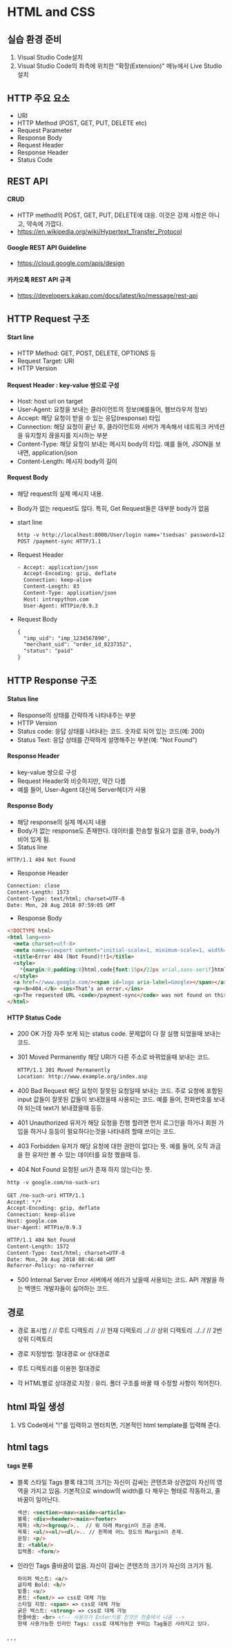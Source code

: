 # HTML and CSS
## 실습 환경 준비
1) Visual Studio Code설치
2) Visual Studio Code의 좌측에 위치한 "확장(Extension)" 메뉴에서 Live Studio 설치

## HTTP 주요 요소
- URI
- HTTP Method (POST, GET, PUT, DELETE etc)
- Request Parameter
- Response Body
- Request Header
- Response Header
- Status Code

## REST API
#### CRUD
- HTTP method의 POST, GET, PUT, DELETE에 대응. 이것은 강제 사항은 아니고, 약속에 가깝다.
- https://en.wikipedia.org/wiki/Hypertext_Transfer_Protocol

#### Google REST API Guideline
- https://cloud.google.com/apis/design

#### 카카오톡 REST API 규격
- https://developers.kakao.com/docs/latest/ko/message/rest-api



## HTTP Request 구조

#### Start line
 - HTTP Method: GET, POST, DELETE, OPTIONS 등
 - Request Target: URI
 - HTTP Version
#### Request Header : key-value 쌍으로 구성
 - Host: host url on target
 - User-Agent: 요청을 보내는 클라이언트의 정보(예를들어, 웹브라우저 정보)
 - Accept: 해당 요청이 받을 수 있는 응답(response) 타입
 - Connection: 해당 요청이 끝난 후, 클라이언트와 서버가 계속해서 네트워크 커넥션을 유지할지 끊을지를 지시하는 부분
 - Content-Type: 해당 요청이 보내는 메시지 body의 타입. 예를 들어, JSON을 보내면, application/json
 - Content-Length: 메시지 body의 길이
#### Request Body
- 해당 request의 실제 메시지 내용.

- Body가 없는 request도 많다. 특히, Get Request들은 대부분 body가 없음

- start line

  ```html
  http -v http://localhost:8000/User/login name='tsedsas' password=123123123 
  POST /payment-sync HTTP/1.1
  ```

- Request Header

  ```html
  - Accept: application/json
    Accept-Encoding: gzip, deflate
    Connection: keep-alive
    Content-Length: 83
    Content-Type: application/json
    Host: intropython.com
    User-Agent: HTTPie/0.9.3
  ```

- Request Body
  ```html    
  {
    "imp_uid": "imp_1234567890",
    "merchant_uid": "order_id_8237352",
    "status": "paid"
  }
  ```



## HTTP Response 구조
#### Status line
 - Response의 상태를 간략하게 나타내주는 부분
 - HTTP Version
 - Status code: 응답 상태를 나타내는 코드. 숫자로 되어 있는 코드(예: 200)
 - Status Text: 응답 상태를 간략하게 설명해주는 부분(예: "Not Found")

#### Response Header
 - key-value 쌍으로 구성
 - Request Header와 비슷하지만, 약간 다름
 - 예를 들어, User-Agent 대신에 Server헤더가 사용
#### Response Body
 - 해당 response의 실제 메시지 내용
 - Body가 없는 response도 존재한다. 데이터를 전송할 필요가 없을 경우, body가 비어 있게 됨.
 - Status line
 ```html
 HTTP/1.1 404 Not Found
 ```

- Response Header
```html
Connection: close
Content-Length: 1573
Content-Type: text/html; charset=UTF-8
Date: Mon, 20 Aug 2018 07:59:05 GMT
```

- Response Body
```html
<!DOCTYPE html>
<html lang=en>
  <meta charset=utf-8>
  <meta name=viewport content="initial-scale=1, minimum-scale=1, width=device-width">
  <title>Error 404 (Not Found)!!1</title>
  <style>
    *{margin:0;padding:0}html,code{font:15px/22px arial,sans-serif}html{background:#fff;color:#222;padding:15px}body{margin:7% auto 0;max-width:390px;min-height:180px;padding:30px 0 15px}* > body{background:url(//www.google.com/images/errors/robot.png) 100% 5px no-repeat;padding-right:205px}p{margin:11px 0 22px;overflow:hidden}ins{color:#777;text-decoration:none}a img{border:0}@media screen and (max-width:772px){body{background:none;margin-top:0;max-width:none;padding-right:0}}#logo{background:url(//www.google.com/images/branding/googlelogo/1x/googlelogo_color_150x54dp.png) no-repeat;margin-left:-5px}@media only screen and (min-resolution:192dpi){#logo{background:url(//www.google.com/images/branding/googlelogo/2x/googlelogo_color_150x54dp.png) no-repeat 0% 0%/100% 100%;-moz-border-image:url(//www.google.com/images/branding/googlelogo/2x/googlelogo_color_150x54dp.png) 0}}@media only screen and (-webkit-min-device-pixel-ratio:2){#logo{background:url(//www.google.com/images/branding/googlelogo/2x/googlelogo_color_150x54dp.png) no-repeat;-webkit-background-size:100% 100%}}#logo{display:inline-block;height:54px;width:150px}
  </style>
  <a href=//www.google.com/><span id=logo aria-label=Google></span></a>
  <p><b>404.</b> <ins>That’s an error.</ins>
  <p>The requested URL <code>/payment-sync</code> was not found on this server.  <ins>That’s all we know.</ins>
</html>
```

#### HTTP Status Code
- 200 OK
  가장 자주 보게 되는 status code.
  문제없이 다 잘 실행 되었을때 보내는 코드.
- 301 Moved Permanently
  해당 URI가 다른 주소로 바뀌었을때 보내는 코드.
  ```html
  HTTP/1.1 301 Moved Permanently  
  Location: http://www.example.org/index.asp
  ```

- 400 Bad Request
  해당 요청이 잘못된 요청일때 보내는 코드.
  주로 요청에 포함된 input 값들이 잘못된 값들이 보내졌을때 사용되는 코드.
  예를 들어, 전화번호를 보내야 되는데 text가 보내졌을때 등등.
- 401 Unauthorized
  유저가 해당 요청을 진행 할려면 먼저 로그인을 하거나 회원 가입을 하거나 등등이 필요하다는것을 나타내려 할때 쓰이는 코드.
- 403 Forbidden
  유저가 해당 요청에 대한 권한이 없다는 뜻.
  예를 들어, 오직 과금을 한 유저만 볼 수 있는 데이터를 요청 했을때 등.
- 404 Not Found
  요청된 uri가 존재 하지 않는다는 뜻.
```html
http -v google.com/no-such-uri
  
GET /no-such-uri HTTP/1.1
Accept: */*
Accept-Encoding: gzip, deflate
Connection: keep-alive
Host: google.com
User-Agent: HTTPie/0.9.3

HTTP/1.1 404 Not Found
Content-Length: 1572
Content-Type: text/html; charset=UTF-8
Date: Mon, 20 Aug 2018 08:46:48 GMT
Referrer-Policy: no-referrer
```
- 500 Internal Server Error 
 서버에서 에러가 났을때 사용되는 코드.
  API 개발을 하는 백앤드 개발자들이 싫어하는 코드.

## 경로
- 경로 표시법
/     // 루트 디렉토리
./    // 현재 디렉토리
../    // 상위 디렉토리
../../  // 2번 상위 디렉토리

- 경로 지정방법: 절대경로 or 상대경로
- 루트 디렉토리를 이용한 절대경로
- 각 HTML별로 상대경로 지정 : 유리. 폴더 구조를 바꿀 때 수정할 사항이 적어진다.

## html 파일 생성
1) VS Code에서 "!"를 입력하고 엔터치면, 기본적인 html template를 입력해 준다.

## html tags
#### tags 분류
- 블록 스타일 Tags
  블록 태그의 크기는 자신이 감싸는 콘텐츠와 상관없이 자신의 영역을 가지고 있음.
  기본적으로 window의 width를 다 채우는 형태로 작동하고, 줄바꿈이 일어난다.
  ```html
  섹션: <section><nav><aside><article>
  블록: <div><header><main><footer>
  제목: <h/><hgroup/>..  // 위 아래 Margin이 조금 존재. 
  목록: <ul/><ol/><dl/>.. // 왼쪽에 어느 정도의 Margin이 존재.
  문장: <p/>
  표: <table/>
  입력폼: <form/>
  ```

- 인라인 Tags
  줄바꿈이 없음. 자신이 감싸는 콘텐츠의 크기가 자신의 크기가 됨.
  ```html
  하이퍼 텍스트: <a/>
  글자체 Bold: <b/>
  밑줄: <u/>
  폰트: <font/> => css로 대체 가능
  스타일 지정: <span> => css로 대체 가능
  굵은 텍스트: <strong> => css로 대체 가능
  한줄바꿈: <br> <!-- 사용자가 Enter키를 친것은 한줄에서 나옴 -->
  현재 사용가능한 인라인 Tags: css로 대체가능한 꾸미는 Tag들은 사라지고 있다.
<a>, <abbr>, <acronym>, <audio>, <br>, <bdi>, <bdo>, <big>, <br>, <button>, <canvas>, <cite>, <code>, <data>, <datalist>, <del>, <dfn>, <em>, <embed>, <i>, <iframe>, <img>, <input>, <ins>, <kbd>, <label>, <nao>, <mark>, <meter>, <noscript>, <object>, <output>, <picture>, <progress>, <q>, <ruby>, <s>, <samp>, <script>, <select>, <slot>, <small>, <span>, <strong>, <sub>, <sup>, <svg>, <template>, <textarea>, <time>, <u>, <tt>, <var>, <video>, <wbr>
  ```
- 영역 나누기
  위의 것들에 해당되지 않는 경우처럼 애매할 때
  기본적으로 window의 width를 다 채우는 형태로 작동하므로, 줄바꿈이 일어난다.
  ```html
  <div>
  ```

#### 제목 태그
- 제목을 글자크기에 따라서 아래와 같이 나뉨.
```html
<h1>, <h2>, <h3>, <h4>, <h5>, <h6>
```

#### 목록 태그
```html
 <ul></ul>: unordered list.
 <li></li>: 목록의 item, list item의 약자
 <ol></ol>: ordered list. 숫자가 라벨링됨.
 <dl></dl>: 설명과 관련된 list
 <dt></dt>: 용어의 정의
 <dd></dd>: 용어의 설명
 ```

```html 
<ul>
  <li>학습가이드</li>
  <li>강좌선택</li>
  <li>AnswerIs</li>
</ul>

<ol>
  <li>학습가이드</li>
  <li>강좌선택</li>
  <li>AnswerIs</li>
</ol>

<dl>
  <dt>어묵탕</dt>
  <dd>따뜻한 국물..</dd>
  <dt>떡복이</dt>
  <dd>맵고 쫄깃..</dd>        
</dl>
```
#### form에서 주로 사용하는 태그
```html
<fieldset>: 묶음 표시     
<legend>: 묶음의 표시글
<label>: 라벨
<input type="text"/>: input text
<input type="submit"/>: 제출 버튼
```
```html
<form>
    <fieldset>
        <legend>검색입력필드</legend>  
        <label>과정검색</label>
        <input type="text"/>
        <input type="submit" value="검색">
    </fieldset>
</form>
```
#### Table 그리기
```html
<table>: 테이블
<table border="1">: 테이블 경계선 굵기
<tr>: 테이블의 ROW
<td>: 테이블의 Column
```

#### HTML5 TAGs(Semantic Web)
- 섹션 Tag의 종류들
```html
<section>
<aside>
<nav> 
```
- ``<header>``
 웹 문서 맨 윗부분에 위치, 웹 사이트 이름, 글로벌 링크(로그인, 회원가입, 사이트맵, 언어 선택등 웹사이트 어느 곳에서든지 이용할 수 있는 링크)등으로 구성된 영역. 사이트 이름(로고), 내비게이션, 헤드라인, 검색 등으로 구성된다. 과거에는 <div id="header">와 같이 사용했었다. 문서나 각 section, article 의 헤더 부분에 사용가능하며, 그것들의 제목이나 간단한 소개 콘텐츠를 담을 수 있다. 브라우저가 헤더영역을 인식할 수 있게되면 스크린리더의 내비게이션과 검색엔진의 색인에 도움을 줄 수 있다.
```html
<header>
    <h1>LOGO</h1>
    <h2>검색</h2>
    <input type="text">
</header>
```
- ``<main>``
 HTML5 권고후보에 main요소가 추가. 문서내 main요소가 나오는 것은 1번만 허용. 콘텐츠모델은 Flow content. 단, main요소를 article, aside, footer, header, nav요소의 하위로 사용하지 않음. 섹션 콘텐츠가 아니기 때문에 아웃라인 생성하지 않음

- ``<aside>``
 섹션 Tag 중의 하나. 페이지 전체 내용과는 어느정도 관련성이 있지만 주요 내용과는 직접적인 연관성은 없는 분리된 내용을 담고 있다. 흔히 사이드바라고 부르는 영역으로 배너, 용어 설명, 관련 상품 등 본문 내용과 직접적인 관련성이 적거나 없는 내용으로 구성된다. aside 요소로 구성된 것을 검색엔진은 무시하고 본문 위주로 색인을 진행할 수 있고, 스크린리더 사용자는 해당 영역이 어떤 성격의 영역인지 신속하게 파악할 수 있으므로, 곧바로 다른 영역으로 이동할 수도 있다.

- ``<footer>``
 웹 문서 맨 아래쪽에 있으며 저작권, 연락처등으로 구성된 영역. footer는 바닥 영역 또는 꼬리말을 지칭하는데, 저작권, 연락정보 등 본문과의 관련성은 있지만 본문에는 담기 어려운 내용을 담는다. 일반적으로 footer 영역은 한 문서 내에서 한 번만 제공되지만, section 요소나 article 요소 내에 있는 footer 요소는 해당 영역에 관한 꼬리말을 표시할 수 있다. 맨위로 가기 링크나 헤더의 메인 내비게이션도 반복 제공을 위해 푸터 영역에 둘 수 있다.

- ``<nav>``
 섹션 Tag 중의 하나. 섹션이지만 링크를 모아둠. 목적지로 이동할 수 있도록 링크를 별도로 모아둔 영역.	링크 중에서 중요도가 높은 링크를 체계적으로 구성해 놓은 것으로 단순 본문 링크와 메뉴(카테고리) 성격의 링크인지 확인이 가능. ul, li, a 요소들을 여전히 함께 사용해야 한다.	브라우저가 네비게이션 영역을 알 수 있게 되면 스크린리더의 내비게이션과 검색엔진의 색인에도 도움을 줄 수 있다.                
 ```html
<nav>
    <h1>메인 내비게이션</h1>
    <ul>
        <li>메뉴1</li>
        <li>메뉴2</li>
    </ul>
</nav>
```
- ``<section>``
 섹션 Tag 중의 하나. 섹션을 표시한다. 내용적 흐름과 구조를 만들기 위해 내용을 나누는 용도이다. 같은 성격의 내용, 즉 관련있는 내용을 section 요소로 묶어 표시한다. 뉴스와 광고 섹션 처럼 서로 다른 성격을 지닌 것들을 section 요소로 표시하면 영역 구분이 아주 명확해진다. 탭과 같은 상위 주제 아래에 하위 주제로 엮인 탭 방식의 구성일때 각각의 탭을 section 요소로 표시할 수 있다. 섹션은 독립적인 영역이라 섹션 내에도 헤더(header)와 푸터(footer)를 둘 수 있다. 이것은 섹션마다 나름의 제목 체계를 가질 수 있다는 것을 의미하며, 섹션마다 H1 요소를 가질 수 있게 되었다. 스크린리더 사용자는 섹션 단위로 이동할 수 있으므로 문서 내 내비게이션이 좀 더 수월해지고 검색엔진은 특정 섹션 중심으로 색인 활동을 할 수 있으므로 검색엔진의 효율성을 높일 수 있다. 단, section tag안에 ``<header><footer>`` tag를 가질 수 있다.
```html
<section>
    <article>
        <h1>제목</h1>
        <p>본문</p>
    </article>
</section>
```
- ``<article>``
독립적으로 구성된 글을 표시. 본문과 별개로 구성되어 다른 영역에 영향을 주거나 받지 않고 독립적으로 배포되거나 재사용할 수 있다. 게시판의 게시물, 블로그 포스트, 댓글, 위젯에 담긴 콘텐츠등이 article에 해당한다. 일반적인 상황에서는 section 요소가 article 요소를 포함한다. 하지만 독립적으로 구성된 내용이 몇 개의 섹션으로 구성된 경우라면 article 요소가 section 요소를 포함할 수도 있다. section 요소가 관련 있는 내용을 묶는 역할이라면 article 요소는 관련 있는 내용 중에서 독립적으로 구성된 글을 별도로 묶는 역할이다. article 영역 내에 헤더(header)와 푸터(footer)를 둘 수 있다. article 요소안에 article 요소가 들어갈 경우, 밖의 요소의 내용과 안쪽의 요소의 내용이 관련이 있는 내용이라는 것을 의미한다.
```html
<article>
    <header>
        <h1>HTML5 구조</h1>
        <p>Published On <time datetime="2013-01-22">2013년1월22일</time></p>
     </header>
     <p>본문 내용</p>
     <footer>Posted in unclepapa</footer>
     <article> <!-- 코멘트 시작 -->
         <header> 작성자:<a href="">나그네</a> at <time datetime="2013-01-22T08:45">2013년1월22일 08:45</time></header>
         <p>코멘트 내용</p>
     </article> <!-- 코멘트 끝 -->
</article>
```
## Web Developer
- Chrome 브라우저에 설치하는 웹앱
- "Google web store"검색 => chrome 웹 스토어

## CSS
- 스타일을 변경하기 위한 명령어 집합: "css_properties-1.png, css_properties-2.png" 파일 참조
- 스타일을 적용하지 않아도 기본문서의 Tag가 가지고 있는 스타일이 존재
- 개별 적용예 => "속성:값;" 형태로 적용. 예를들면, "color:blue;". 하나의 속성이라도 ";"로 끝내야 됨.
```html
 <h1 style="color:blue;font-size:5px;">메인메뉴</h1> => 제목의 색깔과 폰트 사이즈 지정
``` 
- https://developer.mozilla.org/en-US/docs/Web/CSS/Reference: 정확한 CSS properties 설명

## 기본 선택자(Selector)
- 태그명, 아이디, 클래스명(그룹명)으로 적용가능
- 태그명으로 적용
```html
<h1 style="font-weight:bold; cold:blue;">제목1</h1>
<h1 style="font-weight:bold; cold:blue;">제목2</h1>
<h1 style="font-weight:bold; cold:blue;">제목3</h1>
```
#### Tag Name
- 반복적인 내용을 한번에 적용(HTML 문서내에 존재하는 h1 tag들에 모두 적용)
```html
<style>
    h1
    {
        font-weight:bold; cold:blue;
    }
</style>
```
#### Class Name
- 그룹명 앞에 태그명과 구분하기 위해 "."을 찍음.
```html
<style>
   .g1 {
         color:red;
         font-weight:bold;
        }
   ....
   <li><a href="" class="g1">학습가이드</a></li>
</style>
```
#### ID
- 한 HTML의 Element에는 ID가 중복되면 안됨
- 그룹명 앞에 태그명과 구분하기 위해 "#"을 찍음
- 아이디가 두단어 이상인 경우, "-"로 구분(id="main-menu")
- Element의 자식들이 존재하는 경우, 다같이 적용됨.
 ```html
<style>
    #name1 {
        color:blue;
        font-weight:bold;
    }
</style>
....
<li><a href="" id="name1">강좌선택</a></li>
<li><a href="" id="name2">AnswerIs</a></li><!-- id가 중복되면 안됨-->
```
## 콤비네이션 연산자(Combinators)
#### 종류
- Descendant selectors: A B  => A selector 자손들 중에서 B selector를 찾아라!
- Child selector: A>B => A selector 자식들 중에서 B selector를 찾아라!
- Adjacent sibling selector: A+B => A selector 오른쪽 수평방향으로 바로 이웃한 것(바로 아래 동생) 중에서 B selector를 찾아라!
- General sibling selector: A~B => A selector 오른쪽 수평방향으로 이웃한 것들(동생들) 중에서 B selector를 찾아라!
- "main-menu" id를 가지는 엘리먼트의 자손들 중, h1 tag에 적용
```html
<style>
    #main-menu h1{
      font-size:30px;
    }
</style>
```
- "main-menu" id를 가지는 엘리먼트의 자식 엘리먼트들 중, h1 tag에 적용
```html
<style>
    #main-menu>h1{
      font-size:30px;
    }
</style>  
```
- "main-menu" id를 가지는 엘리먼트의 자식 엘리먼트들 중, h1 tag에 적용. 그리고, h1과 Adjacent sibling selector관계에 있는 ul tag에 적용
```html
<style>
    #main-menu>h1+ul{
      font-size:20px;
    }
</style>
```
- "main-menu" id를 가지는 엘리먼트의 자식 엘리먼트들 중, h1과 ul tag에 적용. "#main-menu>h1+ul"형식보다 좀 더 자연스러움.
```html
<style>
    #main-menu>h1{
      font-size:20px;
    }
    #main-menu>ul{
      font-size:20px;
    }
</style>
```
- "main-menu" id를 가지는 엘리먼트의 자손 엘리먼트들 중, "first"란 이름의 class를 가진 엘리먼트에 적용. 
```html
<style>
    #main-menu .first{            // "#main-menu *.first"를 의미함. 
      font-size:100px;
    }  
</style>
<h1 class="first">서두</h1>  // 적용 안됨
<nav id="main-menu">
    <h1>메인메뉴</h1>
    <ul>
        <li class="first"><a href="">학습가이드</a></li> // main-menu의 자식 엘리먼트이므로 적용됨.
        <li><a href="">강좌선택</a></li>
        <li><a href="">AnswerIs</a></li>
        <li><nav><h1>aaaa</h1></nav></li>
    </ul>
</nav>
```
- "main-menu" id를 가지는 엘리먼트의 <li> 자손 엘리먼트들 중, "first"란 이름의 class를 가진 엘리먼트에만 적용
```html
<style>
    #main-menu li.first{
        font-size:50px;
    }
</style>
<nav id="main-menu">
    <h1>메인메뉴</h1>
    <ul>
        <li class="first"><a href="">학습가이드</a></li>
        <li><a href="" class="first">강좌선택</a></li>
        <li><a href="">AnswerIs</a></li>
        <li><nav><h1>aaaa</h1></nav></li>
    </ul>
</nav>
```
- "main-menu" id를 가지는 엘리먼트의 <ul> 자식엘리먼트의 <li> 자식엘리먼트 중에 "first"란 이름의 class를 가진 엘리먼트에만 적용.
- 해당 엘리먼트의 하위엘리먼트들도 자동으로 동일한 스타일이 적용됨. 따라서, "학습가이드", "서브메뉴 1", "서브메뉴 2"에도 적용.
```html 
<style>
    #main-menu>ul>li.first{
        font-size:40px;
        font-weight:bold;
    }
</style>
<nav id="main-menu">
    <h1>메인메뉴</h1>
    <ul>
        <li class="first">
            <a href="">학습가이드</a>
            <ul>
                <li class="first">서브메뉴 1</li>
                <li>서브메뉴 2</li>
            </ul>
        </li>
        <li><a href="" class="first">강좌선택</a></li>
        <li><a href="">AnswerIs</a></li>
        <li><nav><h1>aaaa</h1></nav></li>
    </ul>
</nav>
```
- "main-menu" id를 가지는 엘리먼트의 <ul> 자식엘리먼트의 <li> 자식엘리먼트 중에 "first"란 이름의 class를 가진 엘리먼트에 바로 동생인 "aa"란 이름의 class를 가진 엘리먼트에만 적용. 
- 결국, "강좌선택"에는 적용되고, "AnswerIs"에는 적용 안됨.
```html
<style>
    #main-menu>ul>li.first+.aa{
        font-size:100px;
        color:red;
    }
</style>
<nav id="main-menu">
    <h1>메인메뉴</h1>
    <ul>
        <li class="first">
            <a href="">학습가이드</a>
            <ul>
                <li class="first">서브메뉴 1</li>
                <li>서브메뉴 2</li>
            </ul>
        </li>
        <li class="aa"><a href="">강좌선택</a></li>
        <li class="aa"><a href="">AnswerIs</a></li>
        <li><nav><h1>aaaa</h1></nav></li>
    </ul>
</nav>
```
- "main-menu" id를 가지는 엘리먼트의 <ul> 자식엘리먼트의 <li> 자식엘리먼트 중에 "first"란 이름의 class를 가진 엘리먼트들에 동생들 중 "bb"란 이름의 class를 가진 엘리먼트에 적용. 
- 결국, "aaaa"에 적용
```html
<style>
    #main-menu>ul>li.first~.bb{
        font-size:50px;
        color:blue;
    }
</style>
<nav id="main-menu">
    <h1>메인메뉴</h1>
    <ul>
        <li class="first">
            <a href="">학습가이드</a>
            <ul>
                <li class="first">서브메뉴 1</li>
                <li>서브메뉴 2</li>
            </ul>
        </li>
        <li class="aa"><a href="">강좌선택</a></li>
        <li class="aa"><a href="">AnswerIs</a></li>
        <li class="bb"><nav><h1>aaaa</h1></nav></li>
    </ul>
</nav>
```

#### CSS Style 적용 순서
- 콘텐츠 블록 스타일을 먼저 작업 후, 레이아웃 블록 스타일을 작업("css_style_apply_order.png" 참조)

## Selectors 정리
1) Basic Selectors
- Type Selector: 엘리먼트명
- Class Selector: .클래스명
- ID Selector: #ID명
- Universal Selector: *
- Attribute Selector: [속성=값]

2) Combinators
- Descendant Selector: A B
- Child Selector: A > B
- Adjacent Sibling Selector: A + B
- General Sibling Selector: A ~ B

## Attribute Selector(속성 선택자)
1) 관련 사이트 - https://developer.mozilla.org/en-US/docs/Web/CSS/Attribute_selectors
2) 문법 설명
[attr]
Represents elements with an attribute name of attr.
[attr=value]
Represents elements with an attribute name of attr whose value is exactly value.
[attr~=value]
Represents elements with an attribute name of attr whose value is a whitespace-separated list of words, one of which is exactly value.
[attr|=value]
Represents elements with an attribute name of attr whose value can be exactly value or can begin with value immediately followed by a hyphen, - (U+002D).
It is often used for language subcode matches.
[attr^=value]
Represents elements with an attribute name of attr whose value is prefixed (preceded) by value.
[attr$=value]
Represents elements with an attribute name of attr whose value is suffixed (followed) by value.
[attr*=value]
Represents elements with an attribute name of attr whose value contains at least one occurrence of value within the string.
[attr operator value i]
Adding an i (or I) before the closing bracket causes the value to be compared case-insensitively (for characters within the ASCII range).
[attr operator value s] 
Adding an s (or S) before the closing bracket causes the value to be compared case-sensitively (for characters within the ASCII range).
<style>
    /* All divs with a `lang` attribute are bold. */
    div[lang] {
        font-weight: bold;
    }

    /* All divs without a `lang` attribute are italicized. */
    div:not([lang]) {
        font-style: italic;
    }
    
    /* All divs in US English are blue. */
    div[lang~="en-us"] {
        color: blue;
    }
    
    /* All divs in Portuguese are green. */
    div[lang="pt"] {
        color: green;
    }
    
    /* All divs in Chinese are red, whether simplified (zh-CN) or traditional (zh-TW). */
    div[lang|="zh"] {
        color: red;
    }
    
    /* All divs with a Traditional Chinese `data-lang` are purple. */
    /* Note: You could also use hyphenated attributes without double quotes */
    div[data-lang="zh-TW"] {
        color: purple;
    }
</style>
<html>
    <div lang="en-us en-gb en-au en-nz">Hello World!</div>
    <div lang="pt">Olá Mundo!</div>
    <div lang="zh-CN">世界您好！</div>
    <div lang="zh-TW">世界您好！</div>
    <div data-lang="zh-TW">世界您好！</div>
</html>

<style>
    a {
        color: blue;
    }

    /* Internal links, beginning with "#" */
    a[href^="#"] {
        background-color: gold;
    }
    
    /* Links with "example" anywhere in the URL */
    a[href*="example"] {
        background-color: silver;
    }
    
    /* Links with "insensitive" anywhere in the URL, regardless of capitalization */
    a[href*="insensitive" i] {
        color: cyan;
    }
    
    /* Links with "cAsE" anywhere in the URL, with matching capitalization */
    a[href*="cAsE" s] {
        color: pink;
    }
    
    /* Links that end in ".org" */
    a[href$=".org"] {
        color: red;
    }
    
    /* Links that start with "https" and end in ".org" */
    a[href^="https"][href$=".org"] {
        color: green;
    }
</style>
<html>
    <ul>
        <li><a href="#internal">Internal link</a></li>
        <li><a href="http://example.com">Example link</a></li>
        <li><a href="#InSensitive">Insensitive internal link</a></li>
        <li><a href="http://example.org">Example org link</a></li>
        <li><a href="https://example.org">Example https org link</a></li>
    </ul>
</html>

3) 사용예
<style>
    #member-menu a[href]{
        font-size:30px;
        color:green;
    }
</style>
<nav id="member-menu">
    <h1>회원메뉴</h1>
    <ul>
        <li><a href="../index.html">HOME</a></li>
        <li><a href="../member/login.html">로그인</a></li>
        <li><a href="../member/signup-agree.html">회원가입</a></li>
        <li>회원탈퇴</li>
    </ul>
</nav>
=> "member-menu" id를 가지는 엘리먼트의 <a> Tag를 사용하는 자손엘리먼트 중, href 속성(attribute)를 가진 엘리먼트들에게만 적용
=> "HOME", "로그인", "회원가입"에는 적용되나, "회원탈퇴"에는 적용안됨.
<style>
    #member-menu a[href="../index.html"]{
        font-size:30px;
        color:red;
    }
</style>
<nav id="member-menu">
    <h1>회원메뉴</h1>
    <ul>
        <li><a href="../index.html">HOME</a></li>
        <li><a href="../member/login.html">로그인</a></li>
        <li><a href="../member/signup-agree.html">회원가입</a></li>
        <li>회원탈퇴</li>
    </ul>
</nav>
=> "member-menu" id를 가지는 엘리먼트의 <a> Tag를 사용하는 자손엘리먼트 중, href 속성(attribute)의 값이 "../index.html"인 엘리먼트들에게만 적용
=> "HOME"에만 적용

## Selector 예제들
1) "doc/Selector_example_*.png" 파일들을 참조

## Selector 우선순위
1) 아래와 같이 Selector들을 함께 사용해서 한 Element에서 충돌난다면? 
#h2 { color: green;}
h1 { color: orange;}
.h2 { color: red;}
=> 적용범위가 넓을수록, 우선 순위가 낮다.
   ID Selector > Class Selector > Type Selector
   "Selector_priority_1.png" 파일 참조

2) 동일한 연산 순위의 재정의
.h1 { color: green;}
.h1 { color: orange;}
.h1 { color: red;}
=> 차례대로 적용되기 때문에, 마지막 색깔이 적용된다.
   "Selector_priority_2.png" 파일 참조
=> 이런 경우가 있나?
   스타일 파일을 가져다 쓰고, 마음에 안드는 부분은 재정의해서 사용하면 된다.  

3) 복잡한 경우의 수
h1.h1 { color : green; }  <!-- 1번 -->
section > .h1 { color : orange; } <!-- 2번 -->
section > h1 { color : blueviolet; } <!-- 3번 -->
.h1 { color : red; } <!-- 4번 -->
=> 1번과 4번을 비교하면 1번이 적용범위가 작기 때문에, 우선 순위가 높음
=> Tag보다 combinator 연산자가 우선 순위가 높기 때문에, 1번과 2번을 비교하면 2번이 우선 순위가 높음
=> 2번과 3번을 비교하면, 2번이 적용 범위가 작기 때문에 우선 순위가 높음.
=> "Selector_priority_3.png" 파일 참조

h1[lang="ko"]{ color: blue;} <!-- 1번 -->
.h1 { color : red; } <!-- 2번 -->
h1 { color : gray; } <!-- 3번 -->
=> 속성을 사용한 것은 사용하지 않은 것보다 우선순위가 높아서 1번이 3번보다 높음
=> 속성을 사용한 것이 클래스보다 속성이 높아서 1번이 2번보다 높음
=> "Selector_priority_4.png" 파일 참조

## 스타일 링크하기
1) html에 직접 스타일을 지정하는 것보다는 외부 CSS파일을 만들고, 링크를 걸어서 여러 HTML에서 사용하도록 하는 방식이 효과적
=> "external_css_link_1.png" 파일 참조
2) Root에 CSS폴더를 생성하고, style.css 파일을 생성하여 아래의 내용을 작성.
<style>
...
</style>
3) html 파일에 <head>에 생성한 CSS파일을 상대경로를 통하여 명시
<head>
    <meta charset="UTF-8">
    <title>Document</title>
    <link href="../css/style.css" type="text/css" rel="stylesheet">    
</head>

## 스타일 리셋, 평준화, 현대화
1) reset.css
=> html이 기본적으로 사용하고 있는 스타일을 전부 없애고 싶어서 어떤 사용자가 만든 스타일시트 파일을 공유함.
2) normalize.css
   => html이 기본적으로 사용하고 있는 스타일을 승계받아서 사용하고,
   브라우저마다 차이가 나는 부분을 새로운 스타일로 재정의하여서 동일하게 맞춘 스타일 시트를 공유함.
3) reset.css 또는 normalize.css 중 어느 것을 사용하느냐?
=> 최근에는 대부분 리셋 후, 새로 정의해서 사용하는 방식을 채택
=> 구글 사이트등 여러 곳에서 reset.css를 제공
=> 남이 만든 것을 사용하지 않고, 우리는 reset하는 방법을 배울 것임.

4) 현대화 - 구버전의 브라우저 지원
=> HTML5를 지원하지 않는 예전 브라우저들에 대한 호환성제공
=> HTML5를 지원하지 않는 예전 브라우저들은 HTML5 Tag들(article, section, nav, video, audio etc)를 인식하지 못함.
=> "https://modernizr.com/"에서 "Add your detects"메뉴에서 특정 tag들을 브라우저에서 지원하는 체크하는 함수를 예제로 제공.
   특정 Tag를 클릭해서 "view examples"를 클릭하면 됨
예) "canvan" tag를 지원하는 지 체크하는 방법
.no-canvas .box { color: red; }
.canvas .box { color: green; }
JS
if (Modernizr.canvas) {
    // supported
} else {
    // not-supported
}

## 레이아웃 블록
1) 콘텐츠 블록 스타일 VS 레이아웃 블록 스타일
- "Contents_VS_Layout_Block_Style.png" 참조

2) 레이아웃 블록 스타일을 적용 후, 콘텐츠 블록 스타일을 적용
3) 레이아웃 배치 : 격자형은 단 방향을 중첩해서 만든다.
- 격자형은 단방향으로 나눌 수 있기 때문에, 수평(수직)을 먼저 나눈 후, 다시 수직(수평)으로 중첩해서 계속 나누어 가면 된다.
- "Layout_Block_Example_X.png"

## 제일 큰 방(Box) 꾸미기
1) 가장 큰 방을 수평 또는 수직으로 나눈다.
2) "Layout_Biggest_Box_X.png" 참조
3) header, visual, body, footer에 대한 ID 생성 후, 높이 지정
 => 높이를 지정하지 않으면, content들에 따라 달라짐.
    높이를 작게 지정하면, content가 겹쳐 보일 수 있음
    => Html 파일 영역 선택 후,  Ctrl + K + C 하면 주석처리됨.
    예) style.css 파일
    /* header Tag를 직접 사용하지 않음. section과 article Tag안에도 올 수 있기 때문.
    따라서, id를 사용 */
    #header {
    height: 70px;  /* 높이 지정, 지정하지 않으면, content들에 따라 달라짐 */
    background: yellow;
    }

#visual {
    height: 171px;
    background: green;
}

#body {
    height: 300px;
    background: red;
}

#footer {
    height: 100px;
    background: gray;
}

## reset 파일 생성
1) "제일 큰 방(Box) 꾸미기"을 해보면, 상하좌우 여백이 존재
=> HTML 기본 속성이 적용되기 때문
2) 실제 구성요소는 아래와 같이 구성
- content
- padding: 실제 content와 border 사이의 간격
- border
- margin: 창 전체와 border사이의 간격 => 상하좌우 여백이 존재하는 이유.
3) reset.css 파일을 추가 후, 아래 내용을 첨가
body {
    margin: 0px;
}
4) reset.css의 링크를 생성하는 두가지 방법
- 첫번째 방법: list.html파일에 아래의 내용을 추가
<link href="../css/reset.css" type="text/css" rel="stylesheet">
- 두번째 방법: 기존의 style.css 파일의 내용에 import함.     
@import url("reset.css");
- 두번째 방법이 로딩 속도가 느리다. 그러나, 관리하는 면에서는 두번째 방법이 좋다.

## 색상값
1) Color Keywords vs Hex vs Decimal
2) "Color_Value_Define.png" 참조
3) Color Keywords로 표현가능한 색깔은 256가지 정도이다.
4) Hex 표현
- 24bit로 표현
- 각 8bit는 R, G, B를 표현
- 대소문자 구별안함.
예)
#c0c0c0
#000000 => 검정색 
#ffffff => 흰색
#ff0000 => 빨간색  
5) Decimal 표현
- rgb(255, 0, 0);
- rgb(100%, 0%, 20%); // 퍼센트로도 표현가능
6) 투명도 조절(Transparent)
- 호환되지 않는 브라우저가 존재.
- 1에 가까울수록, 불투명해짐.
예)
rgba(255, 0, 0, 0.2);
#ff0000f0
7) Hue-saturation-lightness model(HSL)
hsl(30, 100%, 50%);
8) System Colors - 윈도우 OS의 테마 색깔을 사용 가능
- ActiveBorder: Active window border
- ActiveCaption: Active window caption. Should be used with CaptionText as foreground color.
- AppWorkspace: Background color of multiple document interface
- Background: Face background color of 3D elements that appear 3D due to one layer of surrounding border.
              Should be used with the ButtonText foreground.

## 두번째 방 설정하기(박스 정렬과 최소 높이)
1) 격자형은 단 방향을 중첩해서 만든다.
2) 화면을 세로로 세부분 나누면, 중간 부분에만 컨텐츠가 위치한다.
- "Layout_Second_Box.png" 참조
3) 부모의 속성값을 상속하기: "inherit"
   예) 부모의 높이 값을 상속
   #header {
    height: 70px;  /* 높이 지정, 지정하지 않으면, content들에 따라 달라짐 */
    background: #FFFF00f0;
   }
    #header>.content-box {
        height: inherit;
        background: red;
    }
   예) 부모의 높이을 100% 채움
   #header {
    height: 70px;  /* 높이 지정, 지정하지 않으면, content들에 따라 달라짐 */
    background: #FFFF00f0;
   }
    #header>.content-box {
        height: 100%;
        background: red;
    }
4) 블록의 너비 고정하기
- 윈도우 창을 줄여도 고정됨.
- width를 지정하지 않으면, 부모의 너비를 채움.
- 너비를 줄여서 부모 element를 채우지 못하면, 기본적으로 왼쪽으로 align됨.
  예) 왼쪽 정렬
    #header>.content-box {
        height: inherit;
        width: 960px;
        background: red;
    }
5) 블록의 오른쪽 정렬 방법
- "Layout_right_align.png" 참조
- "margin-left:auto;"을 명시하면, 오른쪽 정렬됨.
  예)
    #header>.content-box {
        height: inherit;
        width: 960px;
        margin-left:auto;
        background: red;
    }
6) 블록의 가운데 정렬 방법
- "Layout_center_align.png" 참조
- "margin-left:auto;"와 "margin-right:auto;"을 함께 명시하면, 가운데 정렬됨.
  예)
    #header>.content-box {
        height: inherit;
        width: 960px;
        margin-left:auto;
        margin-right:auto;
        background: red;
    }
## 세번째 방 설정하기
1) 중앙에 정렬된 두번째방을 좌우로 나누기. "Layout_Third_Box.png" 참조.
2) 시각적인 방을 만들 때는, <section>보다는 <div>를 이용
3) <section> 문서의 내용을 가지고 있는 영역. style과는 관련이 없다.
4) "<div id="body">"의 "<div class="content-box">"는 <aside>와 <main>을 그대로 사용해도 좋다.
5) 블록(Block) 형식의 기본 배치방식
- "Layout_Third_Box_1.png" 참조
- 블록들을 나열하면, 위에서부터 아래로 수직적으로 배치된다.
- 좌우로 배치하고자 할 때.
  ● float를 left로 변경하여 사용 => 과거에 사용하던 꼼수 방법
  ● 상위 Element에서 display를 flex로 지정 => 현재 방식
  예)"#body>.content-box"가 "#aside"와 "#main"의 상위 엘리먼트일 경우.
    #body>.content-box {
        display: flex;
    }
  
    #aside {
        height: inherit;
        width: 205px;        
        background: red;
    }

    #main {
        height: inherit;
        width: 755px;
        background: yellow;
    }
## 콘텐츠 블록과 절대좌표
1) CSS 2.0까지는 레이아웃 기법이 존재하지 않았으나, CSS 3.0부터 나오기 시작.
2) CSS 2.0까지는 컨텐츠(목록, 표, 제목, 문장, 폼, 기타(div))가 수직으로 쌓이는 방법밖에 존재 안함.
3) "Content_layout_01.png" 참조
4) Flex기법을 사용하면, 수평(오른쪽->왼쪽 또는 왼쪽->오른쪽) 배치도 가능.
   수직으로 아래에서 위로 쌓을 수 있다.
5) Grid기법을 사용하면, 컨텐츠들을 원하는 위치에 배치 가능.
=> 최신 기법. 지원하지 않는 브라우저가 있을 수 있음. 
6) 콘텐츠 블록의 일부분의 위치를 정하기.
=> "Content_layout_02.png" 참조
- Absolute 기법
- Relative 기법
- fixed 기법
- sticky 기법
7) <li> tag의 기본 Layout
- 높이는 컨텐츠 내용의 높이. 컨텐츠가 없으면, 0
- 너비는 화면을 다 채우는 너비(100%)
- 위치는 위의 tag아래에 위치
8) position의 속성의 기본값은 "static": Tag가 정해진 위치에 존재.
9) position의 속성을 "absolute"로 하면, 문서전체에서 정해주는 좌표의 위치에 존재.
   지정하면, 기본적으로 부모 Tag와의 관계가 사라지면서, 너비가 컨텐츠 크기만큼으로 줄어듬.
   다른 Tag들과 겹칠수도 있음. absolute가 명시된 Tag가 다른 tag보다 위에 Display됨.
   단, 부모 position속성을 relative로 변경하면 부모 tag내의 위치로 변경됨.   
   예1) 
   #s1 li:nth-child(2) {
    background: green;
    position: absolute;
    left: 100px;
    top: 100px;
   }

예2) 화면 크기에 상관없이 오른쪽 끝에 붙이고 싶은경우 => "right: 0px"을 명시
#s1 li:nth-child(2) {
    background: green;
    position: absolute;
    right: 0px;
    top: 30px;
}

예3) 화면 크기에 상관없이 아래쪽 끝에 붙이고 싶은경우 => "bottom: 0px"을 명시
#s1 li:nth-child(2) {
    background: green;
    position: absolute;
    right: 0px;
    bottom: 0px;
}

예4) 부모 Tag안에서 절대좌표를 사용하고 싶은 경우
=> 부모 Tag인 "ul"의 position 속성을 "relative"로 변경하면 됨.
=> 부모 Tag안의 위치에서 위치가 결정됨.
#s1 ul {
    background: yellow;
    height: 500px;
    position: relative;
}

#s1 li:nth-child(1) {
    background: red;
}

#s1 li:nth-child(2) {
    background: green;
    position: absolute;
    right: 0px;
    bottom: 0px;
}

#s1 li:nth-child(3) {
    background: blue;
}

## 콘텐츠 블록과 상대좌표(Relative 기법)
1) 원래 존재하는 위치에서 상대 좌표로 이동
2) 기존에 원래 존재하는 위치는 공백으로 남겨둠.
=> sibling tag들도 그대로 위치함.
예) 
@import url(css/reset.css);

#s1 ul {
    background: yellow;
    height: 500px;
    width: 500px;
}

#s1 li:nth-child(1) {
    background: red;
    position: relative;
    left: 50px;
    top: 30px;
}

-- 위치 변동 없음
#s1 li:nth-child(2) {
    background: green;
    
}
3) 부모를 relative해서 offset을 주면, 모든 child들도 함께 이동
@import url(css/reset.css);

#s1 ul {
    background: yellow;
    height: 500px;
    width: 500px;
    position: relative;
    left: 50px;
    right: 30px;
}

#s1 li:nth-child(1) {
    background: red;
    position: relative;
    left: 50px; -- 50px + 50px에 위치
    top: 30px;  -- 30px + 30px에 위치
}

## 콘텐츠 블록과 고정위치(fixed 기법)
1) 원래 존재하는 위치는 동생 sibling들이 채움
2) 해당 tag를 고정된 위치로 이동시킴.
3) absolute와의 차이점
- absolute: 브라우저 창이 스크롤되면, 해당 tag가 화면에서 사라짐. (문서기준 위치)
- fixed: 브라우저 창이 스크롤 되더라도 화면상의 정해진 위치에 표시됨. (브라우저 화면영역기준 위치)
         화면상의 퀵메뉴처럼 항상 보이게 할 때 사용.
     예)
     @import url(css/reset.css);

#s1 ul {
    background: yellow;
}

#s1 li:nth-child(1) {
    background: red;
}

#s1 li:nth-child(2) {
    background: green;
    position: fixed;
    width: 100%;
    bottom: 0px;    
}

#s1 li:nth-child(3) {
    background: blue;
}
4) 부모의 position을 "relative"로 하고, height를 명시해도, 해당 Tag의 위치가 변하지 않음
=> 화면을 기준으로 하기 때문. 아래 예제에서 "#s1 li:nth-child(2)"의 위치는 변화 없음.
예)
@import url(css/reset.css);

#s1 ul {
    background: yellow;
    height: 300px;
    position: relative;
}

#s1 li:nth-child(1) {
    background: red;
}

#s1 li:nth-child(2) {
    background: green;
    position: fixed;
    width: 100%;
    bottom: 0px;    
}

#s1 li:nth-child(3) {
    background: blue;
}

## 콘텐츠 블록과 붙임위치(sticky 기법)
- 최근에 등장한 기법. 모바일에서 사용하던 기법이 CSS에 추가됨
- 주석처리: Ctrol + k후, c버튼
#### 사용자가 header를 화면 위쪽에 고정하기를 원하는 경우
- 아래와 같이 fixed기법을 사용하면, header가 동생 sibling를 가리는 문제가 발생
- 아래의 예에서는 "포지션: absolute"란 글자가 안 보임.(50px에 포함되는 tag들)
- css
```css
#header {
    height: 50px;
    background: beige;
    position: fixed;
    width: 100%;
    top: 0px
}
```
- Html
```html
<header id="header">
    <h1>뉴렉처</h1>
</header>
<section id="s1">
    <h1>포지션: absolute</h1>
    <ul>
        <li>1</li>
        <li>2</li>
        <li>3</li>
    </ul>
</section>
```
- 아래와 같이 header의 position을 "sticky"로 하면 해결됨.
- 주의할 사항으로, "top" 속성을 꼭 명시해줘야 동작함.
```css
  #header {
    height: 50px;
    background: beige;
    position: sticky;
    width: 100%;
    top: 0px
  }
```

## Flex Display 학습내용
#### Flex Terminology
- flex container
- flex item
#### Flexibility
- flex
- flex-grow
- flex-shrink
- flex-basis
#### Flex lightness
- flex-wrap
- flex-Flow
#### Orientation & Ordering
- flex-direction
- order
#### Alignment
- justify-content
- align-items
- align-self

## Flex 레이아웃과 용어
#### 기존 방식
- CSS2의 레이아웃을 위한 Display 방식: "layout_css_2.png" 참조
- 컨텐츠 블록들에 대해 수직적인 배치만을 허용: "layout_contents_block_old.png" 참조
#### 최근 방식
- 최근에는 컨텐츠 블록들에 대해 수평적인 배치도 가능 : Flex
- "layout_contents_block_new.png" 참조
#### Flex 컨테이너와 용어
- "flex_container_term.png" 참조
- flex container
- main size, cross size, main start, main end, cross start, cross end, main axis, cross axis
- flex item 
- main axis: 사용자가 기준으로 삼는 축(수평 또는 수직)
- cross axis: main axis에 90도되는 축
#### Flex 방향 설정하기
- "flex_direction_set.png" 참조
- row: 수평 방향으로 왼쪽에서 오른쪽으로
- row-reverse: 수평 방향으로 오른쪽에서 왼쪽으로
- column: 수직 방향으로 위에서 아래로
- column-reverse: 수직 방향으로 아래에서 위로
- flex-wrap: nowrap | wrap | wrap-reverse. "flex_direction_wrap.png" 참조
#### Flex 정렬 옵션
- "flex_align_option.png" 참조
- 수평축 정렬 옵션(main-axis): "flex_main_axis_align.png" 참조
  ```html
  justify-content: flex-start | flex-end | center | space-between | space-around
  ```
- 수직축 정렬 옵션(cross-axis): "flex_cross_axis_align.png" 참조
  ```html
  align-items: stretch | flex-start | center | space-between | space-around
  ```
